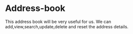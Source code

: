 # Address-book
This address book will be very useful for us. We can add,view,search,update,delete and reset the address details.
